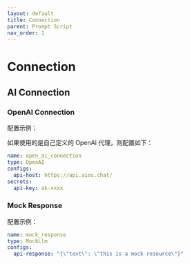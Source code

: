 ```yaml
---
layout: default
title: Connection
parent: Prompt Script
nav_order: 1
---
```



# Connection

## AI Connection

### OpenAI Connection

配置示例：

如果使用的是自己定义的 OpenAI 代理，则配置如下：

```yaml
name: open_ai_connection
type: OpenAI
configs:
  api-host: https://api.aios.chat/
secrets:
  api-key: ak-xxxx
```

### Mock Response

配置示例：

```yaml
name: mock_response
type: MockLlm
configs:
  api-response: "{\"text\": \"this is a mock resource\"}"
```
